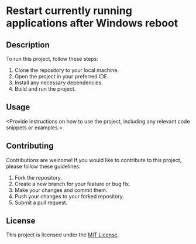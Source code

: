 # Restart currently running applications after Windows reboot

## Description

To run this project, follow these steps:

1. Clone the repository to your local machine.
2. Open the project in your preferred IDE.
3. Install any necessary dependencies.
4. Build and run the project.

## Usage

<Provide instructions on how to use the project, including any relevant code snippets or examples.>

## Contributing

Contributions are welcome! If you would like to contribute to this project, please follow these guidelines:

1. Fork the repository.
2. Create a new branch for your feature or bug fix.
3. Make your changes and commit them.
4. Push your changes to your forked repository.
5. Submit a pull request.

## License

This project is licensed under the [MIT License](LICENSE).
